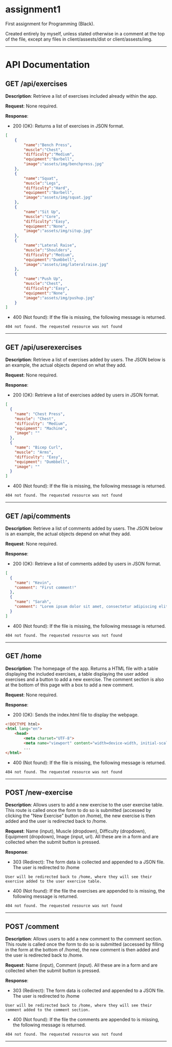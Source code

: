 # assignment1
 First assignment for Programming (Black).

Created entirely by myself, unless stated otherwise in a comment at the top of the file, except any files in client/assests/dist or client/assests/img.

---

# API Documentation

## GET /api/exercises

**Description**: Retrieve a list of exercises included already within the app.

**Request**: None required.

**Response**:
* 200 (OK): Returns a list of exercises in JSON format.
```json
[
    {
        "name":"Bench Press",
        "muscle":"Chest",
        "difficulty":"Medium",
        "equipment":"Barbell",
        "image":"assets/img/benchpress.jpg"
    },
    {
        "name":"Squat",
        "muscle":"Legs",
        "difficulty":"Hard",
        "equipment":"Barbell",
        "image":"assets/img/squat.jpg"
    },
    {
        "name":"Sit Up",
        "muscle":"Core",
        "difficulty":"Easy",
        "equipment":"None",
        "image":"assets/img/situp.jpg"
    },
    {
        "name":"Lateral Raise",
        "muscle":"Shoulders",
        "difficulty":"Medium",
        "equipment":"Dumbbell",
        "image":"assets/img/lateralraise.jpg"
    },
    {
        "name":"Push Up",
        "muscle":"Chest",
        "difficulty":"Easy",
        "equipment":"None",
        "image":"assets/img/pushup.jpg"
    }
]
```

* 400 (Not found): If the file is missing, the following message is returned.
```text
404 not found. The requested resource was not found
```

---

## GET /api/userexercises

**Description**: Retrieve a list of exercises added by users. The JSON below is an example, the actual objects depend on what they add.

**Request**: None required.

**Response**:
* 200 (OK): Retrieve a list of exercises added by users in JSON format.
```json
[
  {
    "name": "Chest Press",
    "muscle": "Chest",
    "difficulty": "Medium",
    "equipment": "Machine",
    "image": ""
  },
  {
    "name": "Bicep Curl",
    "muscle": "Arms",
    "difficulty": "Easy",
    "equipment": "Dumbbell",
    "image": ""
  }
]
```

* 400 (Not found): If the file is missing, the following message is returned.
```text
404 not found. The requested resource was not found
```

---

## GET /api/comments

**Description**: Retrieve a list of comments added by users. The JSON below is an example, the actual objects depend on what they add.

**Request**: None required.

**Response**:
* 200 (OK): Retrieve a list of comments added by users in JSON format.
```json
[
  {
    "name": "Kevin",
    "comment": "First comment!"
  },
  {
    "name": "Sarah",
    "comment": "Lorem ipsum dolor sit amet, consectetur adipiscing elit. Cras tempus pulvinar lectus. Integer sit amet justo sit amet ex rutrum."
  }
]
```

* 400 (Not found): If the file is missing, the following message is returned.
```text
404 not found. The requested resource was not found
```

---

## GET /home

**Description**: The homepage of the app. Returns a HTML file with a table displaying the included exercises, a table displaying the user added exercises and a button to add a new exercise. The comment section is also at the bottom of this page with a box to add a new comment.

**Request**: None required.

**Response**:
* 200 (OK): Sends the index.html file to display the webpage.
```html
<!DOCTYPE html>
<html lang="en">
    <head>
        <meta charset="UTF-8">
        <meta name="viewport" content="width=device-width, initial-scale=1.0">
        ...
</html>
```

* 400 (Not found): If the file is missing, the following message is returned.
```text
404 not found. The requested resource was not found
```

---

## POST /new-exercise

**Description**: Allows users to add a new exercise to the user exercise table. This route is called once the form to do so is submitted (accessed by clicking the "New Exercise" button on /home), the new exercise is then added and the user is redirected back to /home.

**Request**: Name (input), Muscle (dropdown), Difficulty (dropdown), Equipment (dropdown), Image (input, url). All these are in a form and are collected when the submit button is pressed.

**Response**:
* 303 (Redirect): The form data is collected and appended to a JSON file. The user is redirected to /home
```
User will be redirected back to /home, where they will see their exercise added to the user exercise table.
```

* 400 (Not found): If the file the exercises are appended to is missing, the following message is returned.
```text
404 not found. The requested resource was not found
```

---

## POST /comment

**Description**: Allows users to add a new comment to the comment section. This route is called once the form to do so is submitted (accessed by filling in the form at the bottom of /home), the new comment is then added and the user is redirected back to /home.

**Request**: Name (input), Comment (input). All these are in a form and are collected when the submit button is pressed.

**Response**:
* 303 (Redirect): The form data is collected and appended to a JSON file. The user is redirected to /home
```
User will be redirected back to /home, where they will see their comment added to the comment section.
```

* 400 (Not found): If the file the comments are appended to is missing, the following message is returned.
```text
404 not found. The requested resource was not found
```

---